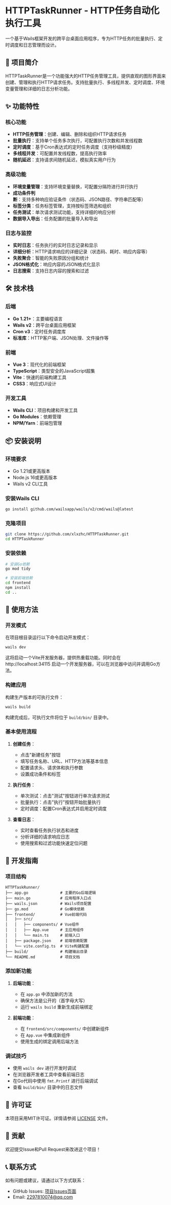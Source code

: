 # HTTPTaskRunner - HTTP任务自动化执行工具

一个基于Wails框架开发的跨平台桌面应用程序，专为HTTP任务的批量执行、定时调度和日志管理而设计。

## 🚀 项目简介

HTTPTaskRunner是一个功能强大的HTTP任务管理工具，提供直观的图形界面来创建、管理和执行HTTP请求任务。支持批量执行、多线程并发、定时调度、环境变量管理和详细的日志分析功能。

## ✨ 功能特性

### 核心功能
- **HTTP任务管理**：创建、编辑、删除和组织HTTP请求任务
- **批量执行**：支持单个任务多次执行，可配置执行次数和并发线程数
- **定时调度**：基于Cron表达式的定时任务调度（支持秒级精度）
- **多线程并发**：可配置并发线程数，提高执行效率
- **随机延迟**：支持请求间随机延迟，模拟真实用户行为

### 高级功能
- **环境变量管理**：支持环境变量替换，可配置分隔符进行并行执行
- **成功条件判断**：支持多种响应验证条件（状态码、JSON路径、字符串匹配等）
- **标签分类**：任务标签管理，支持按标签筛选和组织
- **任务测试**：单次请求测试功能，支持详细的响应分析
- **数据导入导出**：任务配置的批量导入和导出

### 日志与监控
- **实时日志**：任务执行的实时日志记录和显示
- **详细分析**：HTTP请求响应的详细记录（状态码、耗时、响应内容等）
- **失败聚合**：智能的失败原因分组和统计
- **JSON格式化**：响应内容的JSON格式化显示
- **日志搜索**：支持日志内容的搜索和过滤

## 🛠 技术栈

### 后端
- **Go 1.21+**：主要编程语言
- **Wails v2**：跨平台桌面应用框架
- **Cron v3**：定时任务调度库
- **标准库**：HTTP客户端、JSON处理、文件操作等

### 前端
- **Vue 3**：现代化的前端框架
- **TypeScript**：类型安全的JavaScript超集
- **Vite**：快速的前端构建工具
- **CSS3**：响应式UI设计

### 开发工具
- **Wails CLI**：项目构建和开发工具
- **Go Modules**：依赖管理
- **NPM/Yarn**：前端包管理

## 📦 安装说明

### 环境要求
- Go 1.21或更高版本
- Node.js 16或更高版本
- Wails v2 CLI工具

### 安装Wails CLI
```bash
go install github.com/wailsapp/wails/v2/cmd/wails@latest
```

### 克隆项目
```bash
git clone https://github.com/xlxzhc/HTTPTaskRunner.git
cd HTTPTaskRunner
```

### 安装依赖
```bash
# 安装Go依赖
go mod tidy

# 安装前端依赖
cd frontend
npm install
cd ..
```

## 🚀 使用方法

### 开发模式
在项目根目录运行以下命令启动开发模式：
```bash
wails dev
```

这将启动一个Vite开发服务器，提供热重载功能。同时会在 http://localhost:34115 启动一个开发服务器，可以在浏览器中访问并调用Go方法。

### 构建应用
构建生产版本的可执行文件：
```bash
wails build
```

构建完成后，可执行文件将位于 `build/bin/` 目录中。

### 基本使用流程

1. **创建任务**：
   - 点击"新建任务"按钮
   - 填写任务名称、URL、HTTP方法等基本信息
   - 配置请求头、请求体和执行参数
   - 设置成功条件和标签

2. **执行任务**：
   - 单次测试：点击"测试"按钮进行单次请求测试
   - 批量执行：点击"执行"按钮开始批量执行
   - 定时调度：配置Cron表达式并启用定时调度

3. **查看日志**：
   - 实时查看任务执行状态和进度
   - 分析详细的请求响应日志
   - 使用搜索和过滤功能快速定位问题

## 🔧 开发指南

### 项目结构
```
HTTPTaskRunner/
├── app.go              # 主要的Go后端逻辑
├── main.go             # 应用程序入口点
├── wails.json          # Wails项目配置
├── go.mod              # Go模块依赖
├── frontend/           # Vue前端代码
│   ├── src/
│   │   ├── components/ # Vue组件
│   │   ├── App.vue     # 主应用组件
│   │   └── main.ts     # 前端入口
│   ├── package.json    # 前端依赖配置
│   └── vite.config.ts  # Vite构建配置
├── build/              # 构建输出目录
└── README.md           # 项目文档
```

### 添加新功能

1. **后端功能**：
   - 在 `app.go` 中添加新的方法
   - 确保方法是公开的（首字母大写）
   - 运行 `wails build` 重新生成前端绑定

2. **前端功能**：
   - 在 `frontend/src/components/` 中创建新组件
   - 在 `App.vue` 中集成新组件
   - 使用生成的绑定调用后端方法

### 调试技巧

- 使用 `wails dev` 进行开发时调试
- 在浏览器开发者工具中查看前端日志
- 在Go代码中使用 `fmt.Printf` 进行后端调试
- 查看 `build/bin/` 目录中的日志文件

## 📄 许可证

本项目采用MIT许可证。详情请参阅 [LICENSE](LICENSE) 文件。

## 🤝 贡献

欢迎提交Issue和Pull Request来改进这个项目！

## 📞 联系方式

如有问题或建议，请通过以下方式联系：
- GitHub Issues: [项目Issues页面](https://github.com/xlxzhc/HTTPTaskRunner/issues)
- Email: 2297810074@qq.com

